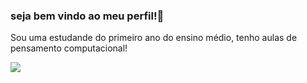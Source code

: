 ### seja bem vindo ao meu perfil!🖤


Sou uma estudande do primeiro ano do ensino médio, tenho aulas de pensamento computacional!


![](https://media.tenor.com/sIBLbiOeEBMAAAAM/the-chosen-jesus.gif)
